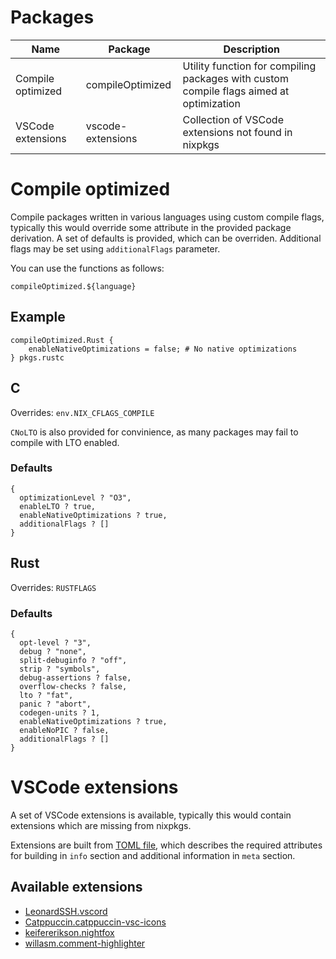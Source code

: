 # Packages
| Name              | Package           | Description                                                                             |
|-------------------|-------------------|-----------------------------------------------------------------------------------------|
| Compile optimized | compileOptimized  | Utility function for compiling packages with custom compile flags aimed at optimization |
| VSCode extensions | vscode-extensions | Collection of VSCode extensions not found in nixpkgs                                    |

# Compile optimized
Compile packages written in various languages using custom compile flags, typically this would override some attribute in the provided package derivation. A set of defaults is provided, which can be overriden. Additional flags may be set using `additionalFlags` parameter.

You can use the functions as follows:
```
compileOptimized.${language}
```

## Example
```
compileOptimized.Rust {
    enableNativeOptimizations = false; # No native optimizations
} pkgs.rustc
```

## C
Overrides: `env.NIX_CFLAGS_COMPILE`

`CNoLTO` is also provided for convinience, as many packages may fail to compile with LTO enabled.

### Defaults
```
{
  optimizationLevel ? "O3",
  enableLTO ? true,
  enableNativeOptimizations ? true,
  additionalFlags ? []
}
```

## Rust
Overrides: `RUSTFLAGS`

### Defaults
```
{
  opt-level ? "3",
  debug ? "none",
  split-debuginfo ? "off",
  strip ? "symbols",
  debug-assertions ? false,
  overflow-checks ? false,
  lto ? "fat",
  panic ? "abort",
  codegen-units ? 1,
  enableNativeOptimizations ? true,
  enableNoPIC ? false,
  additionalFlags ? []
}
```

# VSCode extensions
A set of VSCode extensions is available, typically this would contain extensions which are missing from nixpkgs.

Extensions are built from [TOML file](./packages/vscode-extensions/extensions.toml), which describes the required attributes for building in `info` section and additional information in `meta` section.

## Available extensions
- [LeonardSSH.vscord](https://marketplace.visualstudio.com/items?itemName=LeonardSSH.vscord)
- [Catppuccin.catppuccin-vsc-icons](https://marketplace.visualstudio.com/items?itemName=Catppuccin.catppuccin-vsc-icons)
- [keifererikson.nightfox](https://marketplace.visualstudio.com/items?itemName=keifererikson.nightfox)
- [willasm.comment-highlighter](https://marketplace.visualstudio.com/items?itemName=willasm.comment-highlighter)
